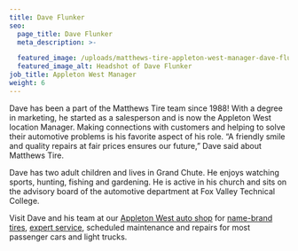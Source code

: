 ```yaml
---
title: Dave Flunker
seo:
  page_title: Dave Flunker
  meta_description: >-

  featured_image: /uploads/matthews-tire-appleton-west-manager-dave-flunker.jpg
  featured_image_alt: Headshot of Dave Flunker
job_title: Appleton West Manager
weight: 6
---
```


Dave has been a part of the Matthews Tire team since 1988! With a degree in marketing, he started as a salesperson and is now the Appleton West location Manager. Making connections with customers and helping to solve their automotive problems is his favorite aspect of his role. “A friendly smile and quality repairs at fair prices ensures our future,” Dave said about Matthews Tire.

Dave has two adult children and lives in Grand Chute. He enjoys watching sports, hunting, fishing and gardening. He is active in his church and sits on the advisory board of the automotive department at Fox Valley Technical College.

Visit Dave and his team at our <a href="/locations/appleton-west/">Appleton West auto shop</a> for <a href="/tires/">name-brand tires</a>, <a href="/services/">expert service</a>, scheduled maintenance and repairs for most passenger cars and light trucks.
